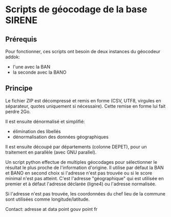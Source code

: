 # Scripts de géocodage de la base SIRENE

## Prérequis

Pour fonctionner, ces scripts ont besoin de deux instances du géocodeur addok:
- l'une avec la BAN
- la seconde avec la BANO

## Principe

Le fichier ZIP est décompressé et remis en forme (CSV, UTF8, virgules en séparateur, quotes uniquement si nécessaire).
Cette remise en forme lui fait perdre 2Go.

Il est ensuite dénormalisé et simplifié:
- élimination des libellés
- dénormalisation des données géographiques

Il est ensuite découpé par départements (colonne DEPET), pour un traitement en parallèle (avec GNU parallel).

Un script python effectue de multiples géocodages pour sélectionner le résultat le plus proche de l'information d'origine.
Il utilise par défaut la BAN et BANO en second choix si l'adresse n'est pas trouvée ou si le score minimal n'est pas atteint.
C'est l'adresse "géographique" qui est utilisée en premier et à défaut l'adresse déclarée (ligne4) ou l'adresse normalisée.

Si l'adresse n'est pas trouvée, les coordonnées du chef lieu de la commune sont utilisées comme longitude/latitude.


Contact: adresse at data point gouv point fr
